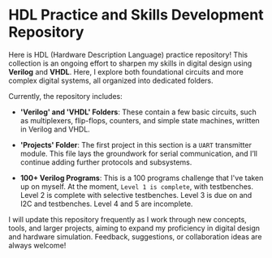 
  

# HDL Practice and Skills Development Repository

  

  

Here is HDL (Hardware Description Language) practice repository! This collection is an ongoing effort to sharpen my skills in digital design using **Verilog** and **VHDL**. Here, I explore both foundational circuits and more complex digital systems, all organized into dedicated folders.

  

  

Currently, the repository includes:

  

  

-  **'Verilog' and 'VHDL' Folders**: These contain a few basic circuits, such as multiplexers, flip-flops, counters, and simple state machines, written in Verilog and VHDL.

  

-  **'Projects' Folder**: The first project in this section is a `UART` transmitter module. This file lays the groundwork for serial communication, and I’ll continue adding further protocols and subsystems.

  

-  **100+ Verilog Programs**: This is a 100 programs challenge that I've taken up on myself. At the moment, `Level 1 is complete`, with testbenches. Level 2 is complete with selective testbenches. Level 3 is due on and I2C and testbenches. Level 4 and 5 are incomplete.

  

  

I will update this repository frequently as I work through new concepts, tools, and larger projects, aiming to expand my proficiency in digital design and hardware simulation. Feedback, suggestions, or collaboration ideas are always welcome!